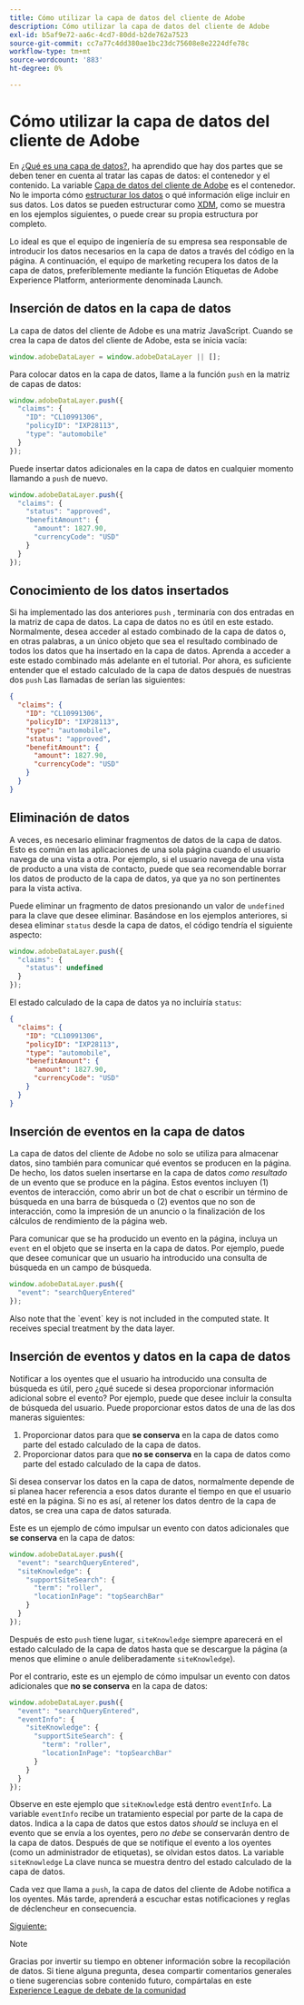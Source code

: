 ```yaml
---
title: Cómo utilizar la capa de datos del cliente de Adobe
description: Cómo utilizar la capa de datos del cliente de Adobe
exl-id: b5af9e72-aa6c-4cd7-80dd-b2de762a7523
source-git-commit: cc7a77c4dd380ae1bc23dc75608e8e2224dfe78c
workflow-type: tm+mt
source-wordcount: '883'
ht-degree: 0%

---
```


# Cómo utilizar la capa de datos del cliente de Adobe

En [¿Qué es una capa de datos?](whats-a-data-layer.md), ha aprendido que hay dos partes que se deben tener en cuenta al tratar las capas de datos: el contenedor y el contenido. La variable [Capa de datos del cliente de Adobe](https://github.com/adobe/adobe-client-data-layer) es el contenedor. No le importa cómo [estructurar los datos](../structuring-your-data.md) o qué información elige incluir en sus datos. Los datos se pueden estructurar como [XDM](../structuring-your-data.md#xdm), como se muestra en los ejemplos siguientes, o puede crear su propia estructura por completo.

Lo ideal es que el equipo de ingeniería de su empresa sea responsable de introducir los datos necesarios en la capa de datos a través del código en la página. A continuación, el equipo de marketing recupera los datos de la capa de datos, preferiblemente mediante la función Etiquetas de Adobe Experience Platform, anteriormente denominada Launch.

## Inserción de datos en la capa de datos

La capa de datos del cliente de Adobe es una matriz JavaScript. Cuando se crea la capa de datos del cliente de Adobe, esta se inicia vacía:

```js
window.adobeDataLayer = window.adobeDataLayer || [];
```

Para colocar datos en la capa de datos, llame a la función `push` en la matriz de capas de datos:

```js
window.adobeDataLayer.push({
  "claims": {
    "ID": "CL10991306",
    "policyID": "IXP28113",
    "type": "automobile"
  }
});
```

Puede insertar datos adicionales en la capa de datos en cualquier momento llamando a `push` de nuevo.

```js
window.adobeDataLayer.push({
  "claims": {
    "status": "approved",
    "benefitAmount": {
      "amount": 1827.90,
      "currencyCode": "USD"
    }
  }
});
```

## Conocimiento de los datos insertados

Si ha implementado las dos anteriores `push` , terminaría con dos entradas en la matriz de capa de datos. La capa de datos no es útil en este estado. Normalmente, desea acceder al estado combinado de la capa de datos o, en otras palabras, a un único objeto que sea el resultado combinado de todos los datos que ha insertado en la capa de datos. Aprenda a acceder a este estado combinado más adelante en el tutorial. Por ahora, es suficiente entender que el estado calculado de la capa de datos después de nuestras dos `push` Las llamadas de serían las siguientes:

```json
{
  "claims": {
    "ID": "CL10991306",
    "policyID": "IXP28113",
    "type": "automobile",
    "status": "approved",
    "benefitAmount": {
      "amount": 1827.90,
      "currencyCode": "USD"
    }
  }
}
```

## Eliminación de datos

A veces, es necesario eliminar fragmentos de datos de la capa de datos. Esto es común en las aplicaciones de una sola página cuando el usuario navega de una vista a otra. Por ejemplo, si el usuario navega de una vista de producto a una vista de contacto, puede que sea recomendable borrar los datos de producto de la capa de datos, ya que ya no son pertinentes para la vista activa.

Puede eliminar un fragmento de datos presionando un valor de `undefined` para la clave que desee eliminar. Basándose en los ejemplos anteriores, si desea eliminar `status` desde la capa de datos, el código tendría el siguiente aspecto:

```js
window.adobeDataLayer.push({
  "claims": {
    "status": undefined
  }
});
```

El estado calculado de la capa de datos ya no incluiría `status`:

```json
{
  "claims": {
    "ID": "CL10991306",
    "policyID": "IXP28113",
    "type": "automobile",
    "benefitAmount": {
      "amount": 1827.90,
      "currencyCode": "USD"
    }
  }
}
```

## Inserción de eventos en la capa de datos

La capa de datos del cliente de Adobe no solo se utiliza para almacenar datos, sino también para comunicar qué eventos se producen en la página. De hecho, los datos suelen insertarse en la capa de datos _como resultado_ de un evento que se produce en la página. Estos eventos incluyen (1) eventos de interacción, como abrir un bot de chat o escribir un término de búsqueda en una barra de búsqueda o (2) eventos que no son de interacción, como la impresión de un anuncio o la finalización de los cálculos de rendimiento de la página web.

Para comunicar que se ha producido un evento en la página, incluya un `event` en el objeto que se inserta en la capa de datos. Por ejemplo, puede que desee comunicar que un usuario ha introducido una consulta de búsqueda en un campo de búsqueda.

```js
window.adobeDataLayer.push({
  "event": "searchQueryEntered"
});
```

<!--Later, you'll learn how to trigger rules within Adobe Experience Platform Tags when a particular event is pushed to the data layer.--> Also note that the `event` key is not included in the computed state. It receives special treatment by the data layer.


## Inserción de eventos y datos en la capa de datos

Notificar a los oyentes que el usuario ha introducido una consulta de búsqueda es útil, pero ¿qué sucede si desea proporcionar información adicional sobre el evento? Por ejemplo, puede que desee incluir la consulta de búsqueda del usuario. Puede proporcionar estos datos de una de las dos maneras siguientes:

1. Proporcionar datos para que **se conserva** en la capa de datos como parte del estado calculado de la capa de datos.
1. Proporcionar datos para que **no se conserva** en la capa de datos como parte del estado calculado de la capa de datos.

Si desea conservar los datos en la capa de datos, normalmente depende de si planea hacer referencia a esos datos durante el tiempo en que el usuario esté en la página. Si no es así, al retener los datos dentro de la capa de datos, se crea una capa de datos saturada.

Este es un ejemplo de cómo impulsar un evento con datos adicionales que **se conserva** en la capa de datos:

```js
window.adobeDataLayer.push({
  "event": "searchQueryEntered",
  "siteKnowledge": {
    "supportSiteSearch": {
      "term": "roller",
      "locationInPage": "topSearchBar"
    }
  }
});
```

Después de esto `push` tiene lugar, `siteKnowledge` siempre aparecerá en el estado calculado de la capa de datos hasta que se descargue la página (a menos que elimine o anule deliberadamente `siteKnowledge`).

Por el contrario, este es un ejemplo de cómo impulsar un evento con datos adicionales que **no se conserva** en la capa de datos:

```js
window.adobeDataLayer.push({
  "event": "searchQueryEntered",
  "eventInfo": {
    "siteKnowledge": {
      "supportSiteSearch": {
        "term": "roller",
        "locationInPage": "topSearchBar"
      }
    }
  }
});
```

Observe en este ejemplo que `siteKnowledge` está dentro `eventInfo`. La variable `eventInfo` recibe un tratamiento especial por parte de la capa de datos. Indica a la capa de datos que estos datos _should_ se incluya en el evento que se envía a los oyentes, pero _no debe_ se conservarán dentro de la capa de datos. Después de que se notifique el evento a los oyentes (como un administrador de etiquetas), se olvidan estos datos. La variable `siteKnowledge` La clave nunca se muestra dentro del estado calculado de la capa de datos.

Cada vez que llama a `push`, la capa de datos del cliente de Adobe notifica a los oyentes. Más tarde, aprenderá a escuchar estas notificaciones <!--from Adobe Experience Platform Tags--> y reglas de déclencheur en consecuencia.

[Siguiente: ](implement-product-page-data-layer.md)

>[!NOTE]
>
>Gracias por invertir su tiempo en obtener información sobre la recopilación de datos. Si tiene alguna pregunta, desea compartir comentarios generales o tiene sugerencias sobre contenido futuro, compártalas en este [Experience League de debate de la comunidad](https://experienceleaguecommunities.adobe.com/t5/adobe-experience-platform-launch/tutorial-discussion-use-adobe-experience-platform-data/m-p/543877)
